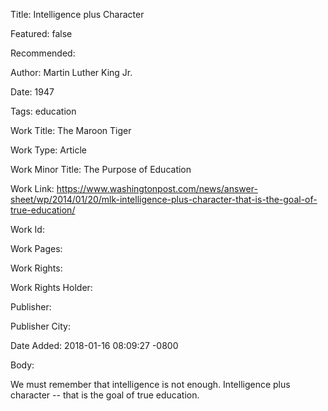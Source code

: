Title: Intelligence plus Character

Featured: false

Recommended: 

Author: Martin Luther King Jr.

Date: 1947

Tags: education

Work Title: The Maroon Tiger

Work Type: Article

Work Minor Title:  The Purpose of Education

Work Link: https://www.washingtonpost.com/news/answer-sheet/wp/2014/01/20/mlk-intelligence-plus-character-that-is-the-goal-of-true-education/

Work Id:  

Work Pages:  

Work Rights:  

Work Rights Holder:  

Publisher:  

Publisher City:  

Date Added: 2018-01-16 08:09:27 -0800

Body:

We must remember that intelligence is not enough. Intelligence plus character -- that is the goal of true education. 


